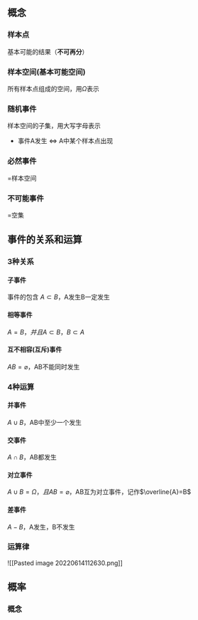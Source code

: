 ## 概念
### 样本点
基本可能的结果（**不可再分**）
### 样本空间(基本可能空间)
所有样本点组成的空间，用$\Omega$表示
### 随机事件
样本空间的子集，用大写字母表示
- 事件A发生 $\Leftrightarrow$ A中某个样本点出现
### 必然事件
=样本空间
### 不可能事件
=空集
## 事件的关系和运算
### 3种关系
#### 子事件
事件的包含
$A\subset B$，A发生B一定发生
#### 相等事件
$A=B，并且A\subset B，B\subset A$
#### 互不相容(互斥)事件
$AB=\varnothing$，AB不能同时发生
### 4种运算
#### 并事件
$A\cup B$，AB中至少一个发生
#### 交事件
$A\cap B$，AB都发生
#### 对立事件
$A\cup B=\Omega，且AB=\varnothing$，AB互为对立事件，记作$\overline{A}=B$
#### 差事件
$A-B$，A发生，B不发生
### 运算律
![[Pasted image 20220614112630.png]]
## 概率
### 概念
